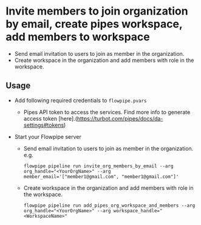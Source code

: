 # Invite members to join organization by email, create pipes workspace, add members to workspace

- Send email invitation to users to join as member in the organization.
- Create workspace in the organization and add members with role in the workspace.

## Usage

- Add following required credentials to `flowpipe.pvars`

  - Pipes API token to access the services. Find more info to generate access token [here].(https://turbot.com/pipes/docs/da-settings#tokens)

- Start your Flowpipe server
  - Send email invitation to users to join as member in the organization. e.g.

    ```
    flowpipe pipeline run invite_org_members_by_email --arg org_handle="<YourOrgName>" --arg member_email='["member1@gmail.com", "member1@gmail.com"]'

    ```

  - Create workspace in the organization and add members with role in the workspace.

    ```
    flowpipe pipeline run add_pipes_org_workspace_and_members --arg org_handle="<YourOrgName>" --arg workspace_handle="<WorkspaceName>"

    ```